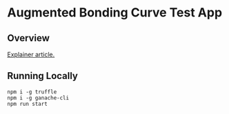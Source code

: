 # Augmented Bonding Curve Test App
## Overview
[Explainer article.](https://medium.com/giveth/deep-dive-augmented-bonding-curves-3f1f7c1fa751)  

## Running Locally
`npm i -g truffle`  
`npm i -g ganache-cli`  
`npm run start`  
